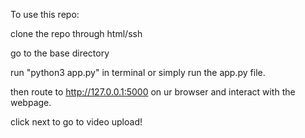 To use this repo:

clone the repo through html/ssh

go to the base directory

run "python3 app.py" in terminal or simply run the app.py file.

then route to http://127.0.0.1:5000 on ur browser and interact with the webpage. 

click next to go to video upload!

